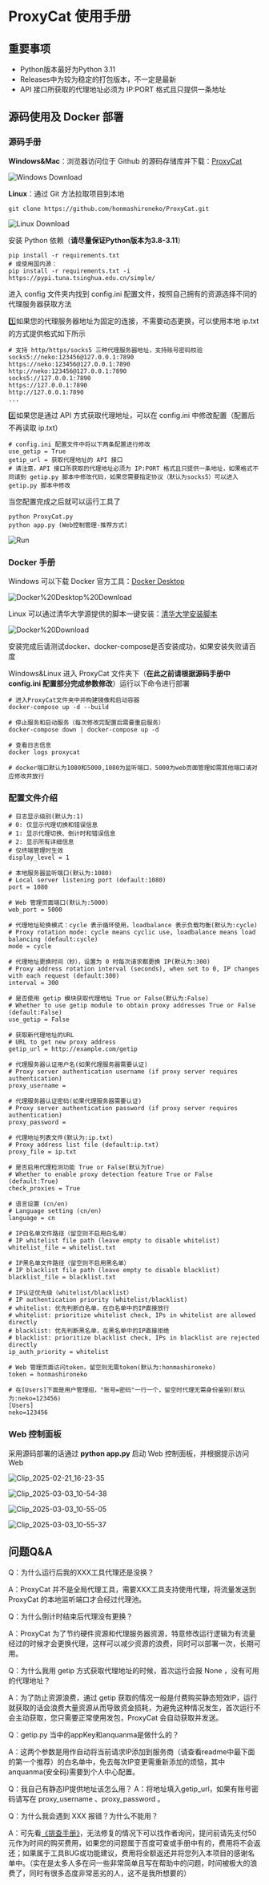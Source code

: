 # ProxyCat 使用手册

## 重要事项

- Python版本最好为Python 3.11
- Releases中为较为稳定的打包版本，不一定是最新
- API 接口所获取的代理地址必须为 IP:PORT 格式且只提供一条地址

## 源码使用及 Docker 部署

### 源码手册

**Windows&Mac**：浏览器访问位于 Github 的源码存储库并下载：[ProxyCat](https://github.com/honmashironeko/ProxyCat)

![Windows Download](./Operation%20Manual.assets/Windows%20Download.png)

**Linux**：通过 Git 方法拉取项目到本地

```
git clone https://github.com/honmashironeko/ProxyCat.git
```

![Linux Download](./Operation%20Manual.assets/Linux%20Download.png)

安装 Python 依赖（**请尽量保证Python版本为3.8-3.11**）

```
pip install -r requirements.txt
# 或使用国内源：
pip install -r requirements.txt -i https://pypi.tuna.tsinghua.edu.cn/simple/
```

进入 config 文件夹内找到 config.ini 配置文件，按照自己拥有的资源选择不同的代理服务器获取方法

1️⃣如果您的代理服务器地址为固定的连接，不需要动态更换，可以使用本地 ip.txt 的方式提供格式如下所示

```
# 支持 http/https/socks5 三种代理服务器地址，支持账号密码校验
socks5://neko:123456@127.0.0.1:7890
https://neko:123456@127.0.0.1:7890
http://neko:123456@127.0.0.1:7890
socks5://127.0.0.1:7890
https://127.0.0.1:7890
http://127.0.0.1:7890
...
```

2️⃣如果您是通过 API 方式获取代理地址，可以在 config.ini 中修改配置（配置后不再读取 ip.txt）

```
# config.ini 配置文件中将以下两条配置进行修改
use_getip = True
getip_url = 获取代理地址的 API 接口
# 请注意，API 接口所获取的代理地址必须为 IP:PORT 格式且只提供一条地址，如果格式不同请到 getip.py 脚本中修改代码，如果您需要指定协议（默认为socks5）可以进入 getip.py 脚本中修改
```

当您配置完成之后就可以运行工具了

```
python ProxyCat.py
python app.py (Web控制管理-推荐方式)
```

![Run](./Operation%20Manual.assets/Run.png)

### Docker 手册

Windows 可以下载 Docker 官方工具：[Docker Desktop](docs.dockerd.com.cn)

![Docker%20Desktop%20Download](./Operation%20Manual.assets/Docker%20Desktop%20Download.png)

Linux 可以通过清华大学源提供的脚本一键安装：[清华大学安装脚本](https://mirrors.tuna.tsinghua.edu.cn/help/docker-ce/)

![Docker%20Download](./Operation%20Manual.assets/Docker%20Download.png)

安装完成后请测试docker、docker-compose是否安装成功，如果安装失败请百度

Windows&Linux 进入 ProxyCat 文件夹下（**在此之前请根据源码手册中 config.ini 配置部分完成参数修改**）运行以下命令进行部署

```
# 进入ProxyCat文件夹中并构建镜像和启动容器
docker-compose up -d --build

# 停止服务和启动服务（每次修改完配置后需要重启服务）
docker-compose down | docker-compose up -d

# 查看日志信息
docker logs proxycat

# docker端口默认为1080和5000,1080为监听端口，5000为web页面管理如需其他端口请对应修改并放行
```

### 配置文件介绍

```
# 日志显示级别(默认为:1)
# 0: 仅显示代理切换和错误信息
# 1: 显示代理切换、倒计时和错误信息
# 2: 显示所有详细信息
# 仅终端管理时生效
display_level = 1

# 本地服务器监听端口(默认为:1080)
# Local server listening port (default:1080)
port = 1080

# Web 管理页面端口(默认为:5000)
web_port = 5000

# 代理地址轮换模式：cycle 表示循环使用，loadbalance 表示负载均衡(默认为:cycle)
# Proxy rotation mode: cycle means cyclic use, loadbalance means load balancing (default:cycle)
mode = cycle

# 代理地址更换时间（秒），设置为 0 时每次请求都更换 IP(默认为:300)
# Proxy address rotation interval (seconds), when set to 0, IP changes with each request (default:300)
interval = 300

# 是否使用 getip 模块获取代理地址 True or False(默认为:False)
# Whether to use getip module to obtain proxy addresses True or False (default:False)
use_getip = False

# 获取新代理地址的URL
# URL to get new proxy address
getip_url = http://example.com/getip

# 代理服务器认证用户名(如果代理服务器需要认证)
# Proxy server authentication username (if proxy server requires authentication)
proxy_username = 

# 代理服务器认证密码(如果代理服务器需要认证)
# Proxy server authentication password (if proxy server requires authentication)
proxy_password = 

# 代理地址列表文件(默认为:ip.txt)
# Proxy address list file (default:ip.txt)
proxy_file = ip.txt

# 是否启用代理检测功能 True or False(默认为True)
# Whether to enable proxy detection feature True or False (default:True)
check_proxies = True

# 语言设置 (cn/en)
# Language setting (cn/en)
language = cn

# IP白名单文件路径（留空则不启用白名单）
# IP whitelist file path (leave empty to disable whitelist)
whitelist_file = whitelist.txt

# IP黑名单文件路径（留空则不启用黑名单）
# IP blacklist file path (leave empty to disable blacklist)
blacklist_file = blacklist.txt

# IP认证优先级（whitelist/blacklist）
# IP authentication priority (whitelist/blacklist)
# whitelist: 优先判断白名单，在白名单中的IP直接放行
# whitelist: prioritize whitelist check, IPs in whitelist are allowed directly
# blacklist: 优先判断黑名单，在黑名单中的IP直接拒绝
# blacklist: prioritize blacklist check, IPs in blacklist are rejected directly
ip_auth_priority = whitelist

# Web 管理页面访问token，留空则无需token(默认为:honmashironeko)
token = honmashironeko

# 在[Users]下面是用户管理组，"账号=密码"一行一个，留空时代理无需身份鉴别(默认为:neko=123456)
[Users]
neko=123456
```

### Web 控制面板

采用源码部署的话通过 **python app.py** 启动 Web 控制面板，并根据提示访问 Web

![Clip_2025-02-21_16-23-35](./Operation%20Manual.assets/Clip_2025-02-21_16-23-35.png)

![Clip_2025-03-03_10-54-38](./Operation%20Manual.assets/Clip_2025-03-03_10-54-38.png)

![Clip_2025-03-03_10-55-05](./Operation%20Manual.assets/Clip_2025-03-03_10-55-05.png)

![Clip_2025-03-03_10-55-37](./Operation%20Manual.assets/Clip_2025-03-03_10-55-37.png)

## 问题Q&A

Q：为什么运行后我的XXX工具代理还是没换？

A：ProxyCat 并不是全局代理工具，需要XXX工具支持使用代理，将流量发送到 ProxyCat 的本地监听端口才会经过代理池。



Q：为什么倒计时结束后代理没有更换？

A：ProxyCat 为了节约硬件资源和代理服务器资源，特意修改运行逻辑为有流量经过的时候才会更换代理，这样可以减少资源的浪费，同时可以部署一次，长期可用。



Q：为什么我用 getip 方式获取代理地址的时候，首次运行会报 None ，没有可用的代理地址？

A：为了防止资源浪费，通过 getip 获取的情况一般是付费购买静态短效IP，运行就获取的话会浪费大量资源从而导致资金损耗，为避免这种情况发生，首次运行不会主动获取，您只需要正常使用发包，ProxyCat 会自动获取并发送。



Q：getip.py 当中的appKey和anquanma是做什么的？

A：这两个参数是用作自动将当前请求IP添加到服务商（请查看readme中最下面的第一个推荐）的白名单中，免去每次IP变更需重新添加的烦恼，其中anquanma(安全码)需要到个人中心配置。



Q：我自己有静态IP提供地址该怎么用？
A：将地址填入getip_url，如果有账号密码请写在 proxy_username 、proxy_password 。



Q：为什么我会遇到 XXX 报错？为什么不能用？

A：可先看[《排查手册》](https://github.com/honmashironeko/ProxyCat/blob/main/ProxyCat-Manual/Investigation%20Manual.md)，无法修复的情况下可以找作者询问，提问前请先支付50元作为时间的购买费用，如果您的问题属于百度可查或手册中有的，费用将不会返还；如果属于工具BUG或功能建议，费用将全额返还并将您列入本项目的感谢名单中。（实在是太多人多在问一些非常简单且写在帮助中的问题，时间被极大的浪费了，同时有很多态度非常恶劣的人，这不是我所想要的） 
